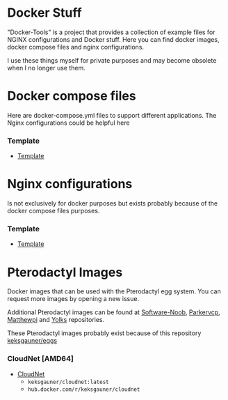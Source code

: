 # Docker Stuff
"Docker-Tools" is a project that provides a collection of example files for NGINX configurations and Docker stuff.
Here you can find docker images, docker compose files and nginx configurations.

I use these things myself for private purposes and may become obsolete when I no longer use them.

# Docker compose files

Here are docker-compose.yml files to support different applications. The Nginx configurations could be helpful here

### Template

- [Template](https://github.com/keksgauner/docker-stuff/tree/main/nginx/phpmyadmin)

# Nginx configurations

Is not exclusively for docker purposes but exists probably because of the docker compose files purposes.

### Template

- [Template](https://github.com/keksgauner/docker-stuff/tree/main/nginx/reserve-proxy)

# Pterodactyl Images

Docker images that can be used with the Pterodactyl egg system. You can request more images by opening a new issue.

Additional Pterodactyl images can be found at [Software-Noob](https://github.com/Software-Noob/pterodactyl-images), [Parkervcp](https://github.com/parkervcp/images), [Matthewpi](https://github.com/matthewpi/images) and [Yolks](https://github.com/pterodactyl/yolks) repositories.

These Pterodactyl images probably exist because of this repository [keksgauner/eggs](https://github.com/keksgauner/eggs)

### CloudNet [AMD64]

- [CloudNet](https://github.com/keksgauner/docker-stuff/tree/main/pterodactyl/images/cloudnet)
  - `keksgauner/cloudnet:latest`
  - `hub.docker.com/r/keksgauner/cloudnet`
